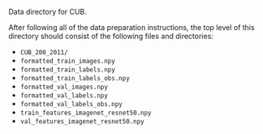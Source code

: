 Data directory for CUB.

After following all of the data preparation instructions, the top level of this directory should consist of the following files and directories:
* `CUB_200_2011/`
* `formatted_train_images.npy`
* `formatted_train_labels.npy`
* `formatted_train_labels_obs.npy`
* `formatted_val_images.npy`
* `formatted_val_labels.npy`
* `formatted_val_labels_obs.npy`
* `train_features_imagenet_resnet50.npy`
* `val_features_imagenet_resnet50.npy`

